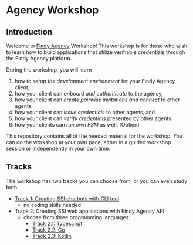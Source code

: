 # Agency Workshop

## Introduction

Welcome to [Findy Agency](https://findy-network.github.io) Workshop! This
workshop is for those who wish to learn how to build applications that utilize
verifiable credentials through the Findy Agency platform.

During the workshop, you will learn

1. how to *setup the development environment* for your Findy Agency client,
2. how your client can *onboard and authenticate* to the agency,
3. how your client can *create pairwise invitations and connect* to other agents,
4. how your client can *issue credentials* to other agents, and
5. how your client can *verify credentials* presented by other agents.
6. how your clients can *run own FSM* as well. [Option]

This repository contains all of the needed material for the workshop.
You can do the workshop at your own pace, either in a guided workshop session
or independently in your own time.

## Tracks

The workshop has two tracks you can choose from, or you can even study both.

* [Track 1: Creating SSI chatbots with CLI tool](./track1/README.md)
  * no coding skills needed
* Track 2: Creating SSI web applications with Findy Agency API
  * choose from three programming languages:
    * [Track 2.1: Typescript](./track2.1/README.md)
    * [Track 2.2: Go](./track2.2/README.md)
    * [Track 2.3: Kotlin](./track2.3/README.md)
